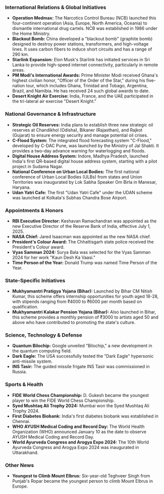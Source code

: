 ### International Relations & Global Initiatives

*   **Operation Medmax:** The Narcotics Control Bureau (NCB) launched this four-continent operation (Asia, Europe, North America, Oceania) to dismantle international drug cartels. NCB was established in 1986 under the Home Ministry.
*   **Blackout Bomb:** China developed a "blackout bomb" (graphite bomb) designed to destroy power stations, transformers, and high-voltage lines. It uses carbon fibers to induce short circuits and has a range of 290 km.
*   **Starlink Expansion:** Elon Musk's Starlink has initiated services in Sri Lanka to provide high-speed internet connectivity, particularly in remote areas.
*   **PM Modi's International Awards:** Prime Minister Modi received Ghana's highest civilian honor, "Officer of the Order of the Star," during his five-nation tour, which includes Ghana, Trinidad and Tobago, Argentina, Brazil, and Namibia. He has received 24 such global awards to date.
*   **Desert Knight Air Exercise:** India, France, and the UAE participated in the tri-lateral air exercise "Desert Knight."

### National Governance & Infrastructure

*   **Strategic Oil Reserves:** India plans to establish three new strategic oil reserves at Chandikhol (Odisha), Bikaner (Rajasthan), and Rajkot (Gujarat) to ensure energy security and manage potential oil crises.
*   **C-Flood System:** The integrated flood forecasting system "C-Flood," developed by C-DAC Pune, was launched by the Ministry of Jal Shakti. It provides a two-day advance warning for waterlogging and floods.
*   **Digital House Address System:** Indore, Madhya Pradesh, launched India's first QR-based digital house address system, starting with a pilot project in Sudama Nagar.
*   **National Conference on Urban Local Bodies:** The first national conference of Urban Local Bodies (ULBs) from states and Union Territories was inaugurated by Lok Sabha Speaker Om Birla in Manesar, Haryana.
*   **Udan Yatri Cafe:** The first "Udan Yatri Cafe" under the UDAN scheme was launched at Kolkata's Subhas Chandra Bose Airport.

### Appointments & Honors

*   **RBI Executive Director:** Keshavan Ramachandran was appointed as the new Executive Director of the Reserve Bank of India, effective July 1, 2025.
*   **NASA Chief:** Jared Isaacman was appointed as the new NASA chief.
*   **President's Colour Award:** The Chhattisgarh state police received the President's Colour award.
*   **Vyas Samman 2024:** Surya Bala was selected for the Vyas Samman 2024 for her work "Kaun Desh Ka Vaasi."
*   **Time Person of the Year:** Donald Trump was named Time Person of the Year.

### State-Specific Initiatives

*   **Mukhyamantri Pratigya Yojana (Bihar):** Launched by Bihar CM Nitish Kumar, this scheme offers internship opportunities for youth aged 18-28, with stipends ranging from ₹4000 to ₹6000 per month based on qualification.
*   **Mukhyamantri Kalakar Pension Yojana (Bihar):** Also launched in Bihar, this scheme provides a monthly pension of ₹3000 to artists aged 50 and above who have contributed to promoting the state's culture.

### Science, Technology & Defense

*   **Quantum Bilochip:** Google unveiled "Bilochip," a new development in the quantum computing field.
*   **Dark Eagle:** The USA successfully tested the "Dark Eagle" hypersonic anti-missile system.
*   **INS Tasir:** The guided missile frigate INS Tasir was commissioned in Russia.

### Sports & Health

*   **FIDE World Chess Championship:** D. Gukesh became the youngest player to win the FIDE World Chess Championship.
*   **Syed Mushtaq Ali Trophy 2024:** Mumbai won the Syed Mushtaq Ali Trophy 2024.
*   **First Diabetes Biobank:** India's first diabetes biobank was established in Chennai.
*   **WHO AYUSH Medical Coding and Record Day:** The World Health Organization (WHO) announced January 10 as the date to observe AYUSH Medical Coding and Record Day.
*   **World Ayurveda Congress and Arogya Expo 2024:** The 10th World Ayurveda Congress and Arogya Expo 2024 was inaugurated in Uttarakhand.

### Other News

*   **Youngest to Climb Mount Elbrus:** Six-year-old Teghveer Singh from Punjab's Ropar became the youngest person to climb Mount Elbrus in Europe.
